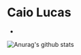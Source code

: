 # Caio Lucas
-
![Anurag's github stats](https://github-readme-stats.vercel.app/api?username=caiolucasb&show_icons=true&theme=synthwave)
